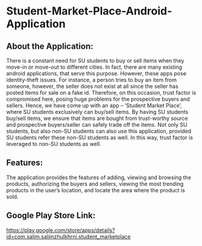 # Student-Market-Place-Android-Application

About the Application:
-----------------------------
There is a constant need for SU students to buy or sell items when they move-in or move-out to different cities. 
In fact, there are many existing android applications, that serve this purpose. 
However, these apps pose identity-theft issues. For instance, a person tries to buy an item from someone, however, the seller does not exist at all since the seller has posted items for sale on a fake id. Therefore, on this occasion, trust factor is compromised here, posing huge problems for the prospective buyers and sellers. Hence, we have come up with an app – ‘Student Market Place’, where SU students exclusively can buy/sell items. By having SU students buy/sell items, we ensure that items are bought from trust-worthy source and prospective buyers/seller can safely trade off the items. Not only SU students, but also non-SU students can also use this application, provided SU students refer these non-SU students as well. 
In this way, trust factor is leveraged to non-SU students as well.

Features:
--------------
The application provides the features of adding, viewing and browsing the products, authorizing the buyers and sellers, viewing the most trending products in the user’s location, and locate the area where the product is sold.

Google Play Store Link:
-------------------------

https://play.google.com/store/apps/details?id=com.salim.salimzhulkhrni.student_marketplace
